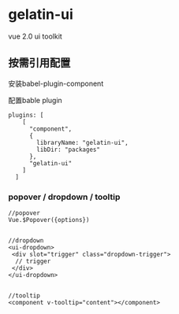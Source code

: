# gelatin-ui
vue 2.0 ui toolkit

## 按需引用配置

安装babel-plugin-component

配置bable plugin

```
plugins: [
    [
      "component",
      {
        libraryName: "gelatin-ui",
        libDir: "packages"
      },
      "gelatin-ui"
    ]
  ]
```


### popover / dropdown / tooltip

```
//popover
Vue.$Popover({options})


//dropdown
<ui-dropdown>
 <div slot="trigger" class="dropdown-trigger">
  // trigger
 </div>
</ui-dropdown>


//tooltip
<component v-tooltip="content"></component>
```